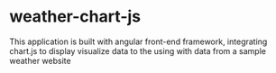 # weather-chart-js
This application is built with angular front-end framework, integrating chart.js to display visualize data to the using with data from a sample weather website

